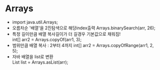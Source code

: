 # Arrays 
- import java.util.Arrays;
- 오름차순 '배열'을 2진탐색으로 해당index출력
  Arrays.binarySearch(arr, 26);
- 특정 길이만큼 배열 복사<span class="evidence">길이가 더 길경우 기본값으로 채워짐!</span>  
  int[] arr2 = Arrays.copyOf(arr1, 3);
- 범위만큼 배열 복사 : 2부터 4까지
  int[] arr2 = Arrays.copyOfRange(arr1, 2, 5);
- 자바 배열을 list로 변환  
  List<Integer> list = Arrays.asList(arr);


  
  
